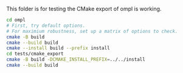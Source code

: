 This folder is for testing the CMake export of ompl is working. 

```bash
cd ompl
# First, try default options.
# For maximium robustness, set up a matrix of options to check.
cmake -B build
cmake --build build
cmake --install build --prefix install
cd tests/cmake_export
cmake -B build -DCMAKE_INSTALL_PREFIX=../../install
cmake --build build
```
